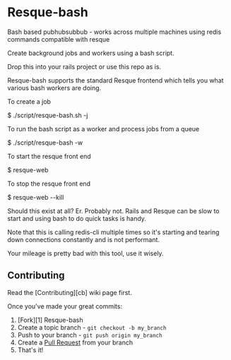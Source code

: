 Resque-bash
===========

Bash based pubhubsubbub - works across multiple machines using redis commands compatible with resque

Create background jobs and workers using a bash script.

Drop this into your rails project or use this repo as is.

Resque-bash supports the standard Resque frontend which tells you what various bash workers are doing.

To create a job 

  $ ./script/resque-bash.sh -j

To run the bash script as a worker and process jobs from a queue

  $ ./script/resque-bash -w

To start the resque front end

  $ resque-web

To stop the resque front end

  $ resque-web --kill

Should this exist at all? Er. Probably not. Rails and Resque can be slow to start and using bash to do quick tasks is handy.

Note that this is calling redis-cli multiple times so it's starting and tearing down connections constantly and is not performant.

Your mileage is pretty bad with this tool, use it wisely.

<a name='section_Contributing'></a>
Contributing
------------

Read the [Contributing][cb] wiki page first.

Once you've made your great commits:

1. [Fork][1] Resque-bash
2. Create a topic branch - `git checkout -b my_branch`
3. Push to your branch - `git push origin my_branch`
4. Create a [Pull Request](https://help.github.com/pull-requests/) from your branch
5. That's it!
</a>
